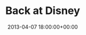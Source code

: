 ---
date: 2013-04-07 18:00:00+00:00
layout: album
title: Back at Disney
categories: 
- travel
- paris-2013
photoset: 72157644257643999
image: //farm8.static.flickr.com/7441/14162027926_49dc9e5ef5_q.jpg
comments: true
---